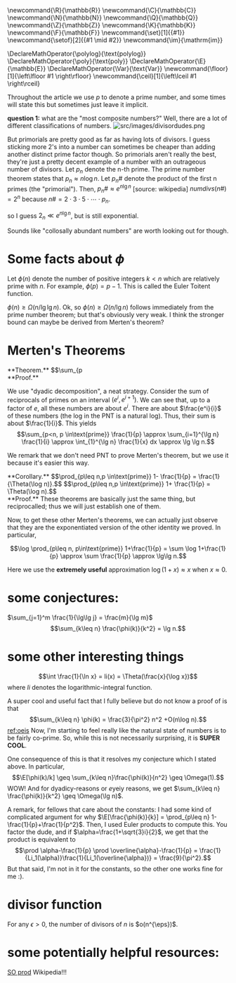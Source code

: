 \newcommand{\R}{\mathbb{R}}
\newcommand{\C}{\mathbb{C}}
\newcommand{\N}{\mathbb{N}}
\newcommand{\Q}{\mathbb{Q}}
\newcommand{\Z}{\mathbb{Z}}
\newcommand{\K}{\mathbb{K}}
\newcommand{\F}{\mathbb{F}}
\newcommand{\set}[1]{\{#1\}}
\newcommand{\setof}[2]{\{#1 \mid #2\}}
\newcommand{\im}{\mathrm{im}}

\DeclareMathOperator{\polylog}{\text{polylog}}
\DeclareMathOperator{\poly}{\text{poly}}
\DeclareMathOperator{\E}{\mathbb{E}}
\DeclareMathOperator{\Var}{\text{Var}}
\newcommand{\floor}[1]{\left\lfloor #1 \right\rfloor}
\newcommand{\ceil}[1]{\left\lceil #1 \right\rceil}



Throughout the article we use $p$ to denote a prime number, and
some times will state this but sometimes just leave it implicit.


**question 1:** what are the "most composite numbers?"
Well, there are a lot of different classifications of numbers. 
![src/images/divisordudes.png](src/images/divisordudes.png)

But primorials are pretty good as far as having lots of divisors.
I guess sticking more $2$'s into a number can sometimes be
cheaper than adding another distinct prime factor though. So
primorials aren't really the best, they're just a pretty decent
example of a number with an outrageous number of divisors. 
Let $p_n$ denote the n-th prime. The prime number theorem states that $p_{n}\approx n\log n$.
Let $p_n\#$ denote the product of the first n primes (the "primorial").
Then, $p_n\# \approx e^{n\lg n}$ [source: wikipedia]
$numdivs(n\#) = 2^{n}$ because $n\# = 2\cdot 3 \cdot 5 \cdot \cdots
\cdot p_n$.

so I guess $2_{n} \ll e^{n\lg n}$, but is still exponential.

Sounds like "collosally abundant numbers" are worth looking out
for though.

# Some facts about $\phi$

Let $\phi(n)$ denote the number of positive integers $k<n$ which
are relatively prime with $n$. For example, $\phi(p)=p-1$. This
is called the Euler Toitent function.

$\phi(n) \geq \Omega(n / \lg\lg n)$.
Ok, so  $\phi(n) \geq \Omega(n /\lg n)$ follows immediately from
the prime number theorem; but that's obviously very weak. I think
the stronger bound can maybe be derived from Merten's theorem?

# Merten's Theorems
<div class="thm envbox">**Theorem.**
$$\sum_{p<n, p \in\text{prime}} \frac{1}{p} \approx \lg\lg n$$
</div>
<div class="pf envbox">**Proof.**

We use "dyadic decomposition", a neat strategy.
Consider the sum of reciprocals of primes on an interval
$(e^i,e^{i+1})$. We can see that, up to a factor of $e$, all
these numbers are about $e^i$. There are about $\frac{e^i}{i}$ of
these numbers (the log in the PNT is a natural log). 
Thus, their sum is about $\frac{1}{i}$. This yields
$$\sum_{p<n, p \in\text{prime}} \frac{1}{p} \approx \sum_{i=1}^{\lg n} \frac{1}{i} \approx \int_{1}^{\lg n} \frac{1}{x} dx \approx \lg \lg n.$$

We remark that we don't need PNT to prove Merten's theorem, but
we use it because it's easier this way.
</div>

<div class="cor envbox">**Corollary.**
$$\prod_{p\leq n,p \in\text{prime}} 1- \frac{1}{p} = \frac{1}{\Theta(\log n)}.$$
$$\prod_{p\leq n,p \in\text{prime}} 1+ \frac{1}{p} = \Theta(\log n).$$
</div>
<div class="pf envbox">**Proof.**
These theorems are basically just the same thing, but
reciprocalled; thus we will just establish one of them.

Now, to get these other Merten's theorems, we can actually just
observe that they are the exponentiated version of the other identity we proved.
In particular,

$$\log \prod_{p\leq n, p\in\text{prime}} 1+\frac{1}{p} = \sum
\log 1+\frac{1}{p} \approx \sum \frac{1}{p} \approx \lg\lg n.$$

Here we use the **extremely useful** approximation $\log (1+x)
\approx x$ when  $x\approx 0$.

</div>

# some conjectures: 
$\sum_{j=1}^m \frac{1}{\lg\lg j} = \frac{m}{\lg m}$
$$\sum_{k\leq n} \frac{\phi(k)}{k^2} = \lg n.$$

# some other interesting things

$$\int \frac{1}{\ln x} = li(x) = \Theta(\frac{x}{\log x})$$
where $li$ denotes the logarithmic-integral function.

A super cool and useful fact that I fully believe but do not know
a proof of is that 
$$\sum_{k\leq n} \phi(k) = \frac{3}{\pi^2} n^2 +O(n\log n).$$
[ref:oeis](https://oeis.org/A002088#:~:text=Sum%20of%20totient%20function%3A%20a,A000010.&text=For%20n%20%3E%3D%201%3A%20a,generation%20and%20every%20preceding%20generation.)
Now, I'm starting to feel really like the natural state of
numbers is to be fairly co-prime. So, while this is not
necessarily surprising, it is **SUPER COOL**.

One consequence of this is that it resolves my conjecture which I
stated above. In particular, 
$$\E[\phi(k)/k] \geq \sum_{k\leq n}\frac{\phi(k)}{n^2} \geq
\Omega(1).$$
WOW!
And for dyadicy-reasons or $e$yeiy reasons, we get $\sum_{k\leq n} \frac{\phi(k)}{k^2} \geq \Omega(\lg n)$.

A remark, for fellows that care about the constants:
I had some kind of complicated argument for why
$\E[\frac{\phi(k)}{k}] = \prod_{p\leq n}
1-\frac{1}{p}+\frac{1}{p^2}$. Then, I used Euler products to
compute this. You factor the dude, and if
$\alpha=\frac{1+\sqrt{3}i}{2}$, we get that the product is
equivalent to 
 $$\prod \alpha-\frac{1}{p} \prod \overline{\alpha}-\frac{1}{p} =
 \frac{1}{Li_1(\alpha)}\frac{1}{Li_1(\overline{\alpha})} = \frac{9}{\pi^2}.$$
But that said, I'm not in it for the constants, so the other one
works fine for me :).

# divisor function
For any $\epsilon>0,$ the number of divisors of  $n$ is
$o(n^{\eps})$.


# some potentially helpful resources:

[SO prod](https://math.stackexchange.com/questions/1744016/sum-of-products-of-1-1-p)
Wikipedia!!!

